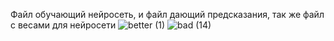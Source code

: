 Файл обучающий нейросеть, и файл дающий предсказания, так же файл с весами для нейросети
![better (1)](https://user-images.githubusercontent.com/80276385/144568597-3239bab5-e210-4984-8ed6-1d531f972cf8.jpg)
![bad  (14)](https://user-images.githubusercontent.com/80276385/144568615-082f7872-5c48-4c41-a2a9-35ad7135d094.jpg)
